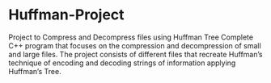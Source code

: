 # Huffman-Project
Project to Compress and Decompress files using Huffman Tree
Complete C++ program that focuses on the compression and decompression of small and large files. 
The project consists of different files that recreate Huffman’s technique of encoding and decoding strings of information applying Huffman’s Tree. 


